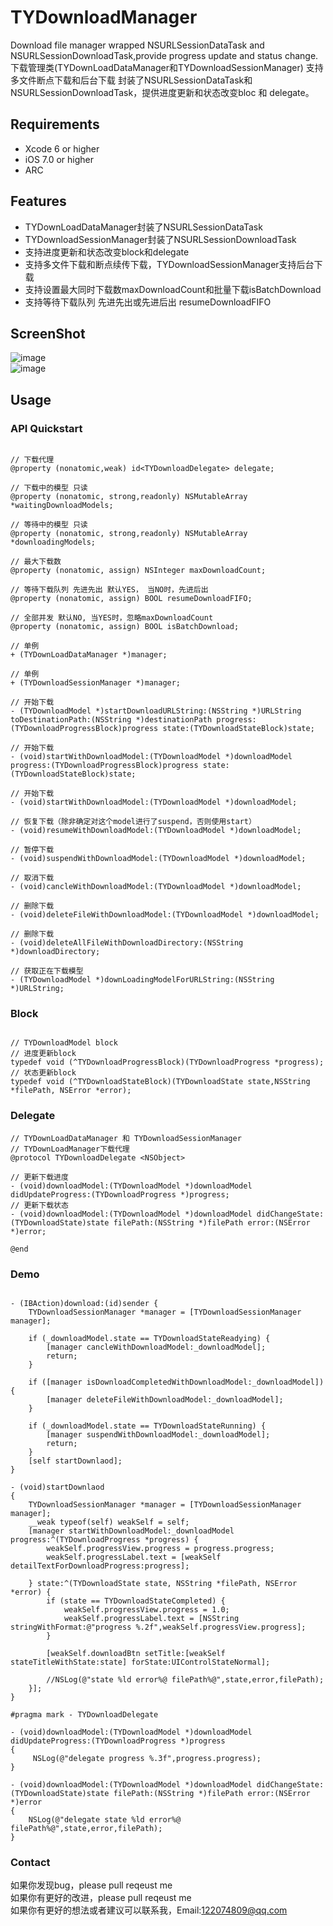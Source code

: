 # TYDownloadManager
Download file manager wrapped NSURLSessionDataTask and NSURLSessionDownloadTask,provide progress update and status change.<br>
下载管理类(TYDownLoadDataManager和TYDownloadSessionManager) 支持多文件断点下载和后台下载 封装了NSURLSessionDataTask和NSURLSessionDownloadTask，提供进度更新和状态改变bloc 和 delegate。

## Requirements
* Xcode 6 or higher
* iOS 7.0 or higher
* ARC

## Features
* TYDownLoadDataManager封装了NSURLSessionDataTask
* TYDownloadSessionManager封装了NSURLSessionDownloadTask
* 支持进度更新和状态改变block和delegate
* 支持多文件下载和断点续传下载，TYDownloadSessionManager支持后台下载
* 支持设置最大同时下载数maxDownloadCount和批量下载isBatchDownload
* 支持等待下载队列 先进先出或先进后出 resumeDownloadFIFO

## ScreenShot
![image](https://raw.githubusercontent.com/12207480/TYDownloadManager/master/screenshot/TYDownloadManager.gif)
<br>
![image](https://raw.githubusercontent.com/12207480/TYDownloadManager/master/screenshot/TYDownloadManager1.gif)

## Usage

### API Quickstart
```objc

// 下载代理
@property (nonatomic,weak) id<TYDownloadDelegate> delegate;

// 下载中的模型 只读
@property (nonatomic, strong,readonly) NSMutableArray *waitingDownloadModels;

// 等待中的模型 只读
@property (nonatomic, strong,readonly) NSMutableArray *downloadingModels;

// 最大下载数
@property (nonatomic, assign) NSInteger maxDownloadCount;

// 等待下载队列 先进先出 默认YES， 当NO时，先进后出
@property (nonatomic, assign) BOOL resumeDownloadFIFO;

// 全部并发 默认NO, 当YES时，忽略maxDownloadCount
@property (nonatomic, assign) BOOL isBatchDownload;

// 单例
+ (TYDownLoadDataManager *)manager;

// 单例
+ (TYDownloadSessionManager *)manager;

// 开始下载
- (TYDownloadModel *)startDownloadURLString:(NSString *)URLString toDestinationPath:(NSString *)destinationPath progress:(TYDownloadProgressBlock)progress state:(TYDownloadStateBlock)state;

// 开始下载
- (void)startWithDownloadModel:(TYDownloadModel *)downloadModel progress:(TYDownloadProgressBlock)progress state:(TYDownloadStateBlock)state;

// 开始下载
- (void)startWithDownloadModel:(TYDownloadModel *)downloadModel;

// 恢复下载（除非确定对这个model进行了suspend，否则使用start）
- (void)resumeWithDownloadModel:(TYDownloadModel *)downloadModel;

// 暂停下载
- (void)suspendWithDownloadModel:(TYDownloadModel *)downloadModel;

// 取消下载
- (void)cancleWithDownloadModel:(TYDownloadModel *)downloadModel;

// 删除下载
- (void)deleteFileWithDownloadModel:(TYDownloadModel *)downloadModel;

// 删除下载
- (void)deleteAllFileWithDownloadDirectory:(NSString *)downloadDirectory;

// 获取正在下载模型
- (TYDownloadModel *)downLoadingModelForURLString:(NSString *)URLString;

```

### Block

```objc

// TYDownloadModel block
// 进度更新block
typedef void (^TYDownloadProgressBlock)(TYDownloadProgress *progress);
// 状态更新block
typedef void (^TYDownloadStateBlock)(TYDownloadState state,NSString *filePath, NSError *error);

```

### Delegate

```objc
// TYDownLoadDataManager 和 TYDownloadSessionManager
// TYDownLoadManager下载代理
@protocol TYDownloadDelegate <NSObject>

// 更新下载进度
- (void)downloadModel:(TYDownloadModel *)downloadModel didUpdateProgress:(TYDownloadProgress *)progress;
// 更新下载状态
- (void)downloadModel:(TYDownloadModel *)downloadModel didChangeState:(TYDownloadState)state filePath:(NSString *)filePath error:(NSError *)error;

@end

```

### Demo
```objc

- (IBAction)download:(id)sender {
    TYDownloadSessionManager *manager = [TYDownloadSessionManager manager];
    
    if (_downloadModel.state == TYDownloadStateReadying) {
        [manager cancleWithDownloadModel:_downloadModel];
        return;
    }
    
    if ([manager isDownloadCompletedWithDownloadModel:_downloadModel]) {
        [manager deleteFileWithDownloadModel:_downloadModel];
    }
    
    if (_downloadModel.state == TYDownloadStateRunning) {
        [manager suspendWithDownloadModel:_downloadModel];
        return;
    }
    [self startDownlaod];
}

- (void)startDownlaod
{
    TYDownloadSessionManager *manager = [TYDownloadSessionManager manager];
    __weak typeof(self) weakSelf = self;
    [manager startWithDownloadModel:_downloadModel progress:^(TYDownloadProgress *progress) {
        weakSelf.progressView.progress = progress.progress;
        weakSelf.progressLabel.text = [weakSelf detailTextForDownloadProgress:progress];
        
    } state:^(TYDownloadState state, NSString *filePath, NSError *error) {
        if (state == TYDownloadStateCompleted) {
            weakSelf.progressView.progress = 1.0;
            weakSelf.progressLabel.text = [NSString stringWithFormat:@"progress %.2f",weakSelf.progressView.progress];
        }
        
        [weakSelf.downloadBtn setTitle:[weakSelf stateTitleWithState:state] forState:UIControlStateNormal];
        
        //NSLog(@"state %ld error%@ filePath%@",state,error,filePath);
    }];
}

#pragma mark - TYDownloadDelegate

- (void)downloadModel:(TYDownloadModel *)downloadModel didUpdateProgress:(TYDownloadProgress *)progress
{
     NSLog(@"delegate progress %.3f",progress.progress);
}

- (void)downloadModel:(TYDownloadModel *)downloadModel didChangeState:(TYDownloadState)state filePath:(NSString *)filePath error:(NSError *)error
{
    NSLog(@"delegate state %ld error%@ filePath%@",state,error,filePath);
}

```

### Contact
如果你发现bug，please pull reqeust me <br>
如果你有更好的改进，please pull reqeust me <br>
如果你有更好的想法或者建议可以联系我，Email:122074809@qq.com

